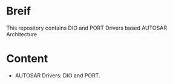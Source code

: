 # Breif
This repository contains DIO and PORT Drivers  based AUTOSAR Architecture </p>
</p>


# Content

- AUTOSAR Drivers: DIO and PORT.
